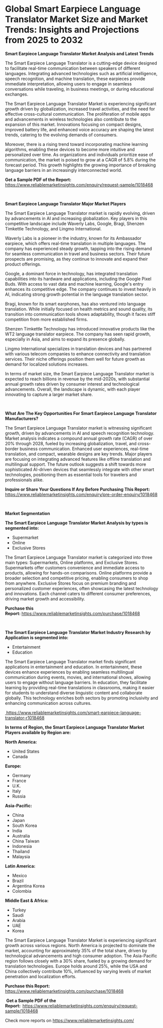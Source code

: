 <p><h1>Global Smart Earpiece Language Translator Market Size and Market Trends: Insights and Projections from 2025 to 2032</h1></p><p><strong>Smart Earpiece Language Translator Market Analysis and Latest Trends</strong></p>
<p><p>The Smart Earpiece Language Translator is a cutting-edge device designed to facilitate real-time communication between speakers of different languages. Integrating advanced technologies such as artificial intelligence, speech recognition, and machine translation, these earpieces provide immediate interpretation, allowing users to engage in seamless conversations while traveling, in business meetings, or during educational exchanges.</p><p>The Smart Earpiece Language Translator Market is experiencing significant growth driven by globalization, increased travel activities, and the need for effective cross-cultural communication. The proliferation of mobile apps and advancements in wireless technologies also contribute to the expansion of this market. Innovations focusing on compact designs, improved battery life, and enhanced voice accuracy are shaping the latest trends, catering to the evolving demands of consumers.</p><p>Moreover, there is a rising trend toward incorporating machine learning algorithms, enabling these devices to become more intuitive and personalized over time. As organizations and individuals prioritize ease of communication, the market is poised to grow at a CAGR of 5.8% during the forecast period. This growth highlights the growing importance of breaking language barriers in an increasingly interconnected world.</p></p>
<p><strong>Get a Sample PDF of the Report:&nbsp;</strong> <a href="https://www.reliablemarketinsights.com/enquiry/request-sample/1018468?utm_campaign=2477&utm_medium=2&utm_source=Github&utm_content=ia&utm_term=11022025&utm_id=smart-earpiece-language-translator">https://www.reliablemarketinsights.com/enquiry/request-sample/1018468</a></p>
<p>&nbsp;</p>
<p><strong>Smart Earpiece Language Translator Major Market Players</strong></p>
<p><p>The Smart Earpiece Language Translator market is rapidly evolving, driven by advancements in AI and increasing globalization. Key players in this competitive landscape include Waverly Labs, Google, Bragi, Shenzen Timkettle Technology, and Lingmo International.</p><p>Waverly Labs is a pioneer in the industry, known for its Ambassador earpiece, which offers real-time translation in multiple languages. The company has experienced steady growth, tapping into the rising demand for seamless communication in travel and business sectors. Their future prospects are promising, as they continue to innovate and expand their product offerings.</p><p>Google, a dominant force in technology, has integrated translation capabilities into its hardware and applications, including the Google Pixel Buds. With access to vast data and machine learning, Google's entry enhances its competitive edge. The company continues to invest heavily in AI, indicating strong growth potential in the language translation sector.</p><p>Bragi, known for its smart earphones, has also ventured into language translation. While initially focused on health metrics and sound quality, its transition into communication tools shows adaptability, though it faces stiff competition from more established firms.</p><p>Shenzen Timkettle Technology has introduced innovative products like the WT2 language translator earpiece. The company has seen rapid growth, especially in Asia, and aims to expand its presence globally.</p><p>Lingmo International specializes in translation devices and has partnered with various telecom companies to enhance connectivity and translation services. Their niche offerings position them well for future growth as demand for localized solutions increases.</p><p>In terms of market size, the Smart Earpiece Language Translator market is expected to reach billions in revenue by the mid-2020s, with substantial annual growth rates driven by consumer interest and technological advancements. Overall, the landscape is dynamic, with each player innovating to capture a larger market share.</p></p>
<p>&nbsp;</p>
<p><strong>What Are The Key Opportunities For Smart Earpiece Language Translator Manufacturers?</strong></p>
<p><p>The Smart Earpiece Language Translator market is witnessing significant growth, driven by advancements in AI and speech recognition technology. Market analysis indicates a compound annual growth rate (CAGR) of over 20% through 2028, fueled by increasing globalization, travel, and cross-border business communication. Enhanced user experiences, real-time translation, and compact, wearable designs are key trends. Major players are focusing on integrating advanced features like offline translation and multilingual support. The future outlook suggests a shift towards more sophisticated AI-driven devices that seamlessly integrate with other smart technologies, positioning them as essential tools for travelers and professionals alike.</p></p>
<p><strong>Inquire or Share Your Questions If Any Before Purchasing This Report:</strong> <a href="https://www.reliablemarketinsights.com/enquiry/pre-order-enquiry/1018468?utm_campaign=2477&utm_medium=2&utm_source=Github&utm_content=ia&utm_term=11022025&utm_id=smart-earpiece-language-translator">https://www.reliablemarketinsights.com/enquiry/pre-order-enquiry/1018468</a></p>
<p>&nbsp;</p>
<p><strong>Market Segmentation</strong></p>
<p><strong>The Smart Earpiece Language Translator Market Analysis by types is segmented into:</strong></p>
<p><ul><li>Supermarket</li><li>Online</li><li>Exclusive Stores</li></ul></p>
<p><p>The Smart Earpiece Language Translator market is categorized into three main types: Supermarkets, Online platforms, and Exclusive Stores. Supermarkets offer customers convenience and immediate access to products, allowing for hands-on comparisons. Online platforms provide a broader selection and competitive pricing, enabling consumers to shop from anywhere. Exclusive Stores focus on premium branding and personalized customer experiences, often showcasing the latest technology and innovations. Each channel caters to different consumer preferences, driving market growth and accessibility.</p></p>
<p><strong>Purchase this Report:&nbsp;</strong><a href="https://www.reliablemarketinsights.com/purchase/1018468?utm_campaign=2477&utm_medium=2&utm_source=Github&utm_content=ia&utm_term=11022025&utm_id=smart-earpiece-language-translator">https://www.reliablemarketinsights.com/purchase/1018468</a></p>
<p>&nbsp;</p>
<p><strong>The Smart Earpiece Language Translator Market Industry Research by Application is segmented into:</strong></p>
<p><ul><li>Entertainment</li><li>Education</li></ul></p>
<p><p>The Smart Earpiece Language Translator market finds significant applications in entertainment and education. In entertainment, these devices enhance experiences by enabling seamless multilingual communication during events, movies, and international shows, allowing users to engage without language barriers. In education, they facilitate learning by providing real-time translations in classrooms, making it easier for students to understand diverse linguistic content and collaborate globally. This technology enriches both sectors by promoting inclusivity and enhancing communication across cultures.</p></p>
<p><a href="https://www.reliablemarketinsights.com/smart-earpiece-language-translator-r1018468?utm_campaign=2477&utm_medium=2&utm_source=Github&utm_content=ia&utm_term=11022025&utm_id=smart-earpiece-language-translator">&nbsp;https://www.reliablemarketinsights.com/smart-earpiece-language-translator-r1018468</a></p>
<p><strong>In terms of Region, the Smart Earpiece Language Translator Market Players available by Region are:</strong></p>
<p>
    <p> <strong> North America: </strong>
        <ul>
            <li>United States</li>
            <li>Canada</li>
        </ul>
        </p> 
    <p> <strong> Europe: </strong>
        <ul>
            <li>Germany</li>
            <li>France</li>
            <li>U.K.</li>
            <li>Italy</li>
            <li>Russia</li>
        </ul>
        </p> 
    <p> <strong> Asia-Pacific: </strong>
        <ul>
            <li>China</li>
            <li>Japan</li>
            <li>South Korea</li>
            <li>India</li>
            <li>Australia</li>
            <li>China Taiwan</li>
            <li>Indonesia</li>
            <li>Thailand</li>
            <li>Malaysia</li>
        </ul>
        </p> 
    <p> <strong> Latin America: </strong>
        <ul>
            <li>Mexico</li>
            <li>Brazil</li>
            <li>Argentina Korea</li>
            <li>Colombia</li>
        </ul>
        </p> 
    <p> <strong> Middle East & Africa: </strong>
        <ul>
            <li>Turkey</li>
            <li>Saudi</li>
            <li>Arabia</li>
            <li>UAE</li>
            <li>Korea</li>
        </ul>
    </p>
    </p>
<p><p>The Smart Earpiece Language Translator Market is experiencing significant growth across various regions. North America is projected to dominate the market, accounting for approximately 35% of the total share, driven by technological advancements and high consumer adoption. The Asia-Pacific region follows closely with a 30% share, fueled by a growing demand for translation technologies. Europe holds around 25%, while the USA and China collectively contribute 10%, influenced by varying levels of market penetration and localization efforts.</p></p>
<p><strong>Purchase this Report: </strong><a href="https://www.reliablemarketinsights.com/purchase/1018468?utm_campaign=2477&utm_medium=2&utm_source=Github&utm_content=ia&utm_term=11022025&utm_id=smart-earpiece-language-translator">https://www.reliablemarketinsights.com/purchase/1018468</a></p>
<p>&nbsp;<strong>Get a Sample PDF of the Report:&nbsp;&nbsp;</strong><a href="https://www.reliablemarketinsights.com/enquiry/request-sample/1018468?utm_campaign=2477&utm_medium=2&utm_source=Github&utm_content=ia&utm_term=11022025&utm_id=smart-earpiece-language-translator">https://www.reliablemarketinsights.com/enquiry/request-sample/1018468</a></p>
<p><strong></strong></p>
<p>Check more reports on <a href="https://www.reliablemarketinsights.com/?utm_campaign=2477&utm_medium=2&utm_source=Github&utm_content=ia&utm_term=11022025&utm_id=smart-earpiece-language-translator">https://www.reliablemarketinsights.com/</a></p>